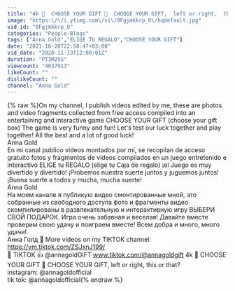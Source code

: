 ```yaml
---
title: "4k 🎁  CHOOSE YOUR GIFT 🎁  CHOOSE YOUR GIFT,  left or right,  this or that?"
image: "https:\/\/i.ytimg.com\/vi\/0Fgjmkkrp_U\/hqdefault.jpg"
vid_id: "0Fgjmkkrp_U"
categories: "People-Blogs"
tags: ["Anna Gold","ELIGE TU REGALO","CHOOSE YOUR GIFT"]
date: "2021-10-28T22:58:47+03:00"
vid_date: "2020-11-13T12:00:01Z"
duration: "PT3M29S"
viewcount: "4037913"
likeCount: ""
dislikeCount: ""
channel: "Anna Gold"
---
```

{% raw %}On my channel, I publish videos edited by me, these are photos and video fragments collected from free access compiled into an entertaining and interactive game CHOOSE YOUR GIFT (choose your gift box) The game is very funny and fun! Let's test our luck together and play together! All the best and a lot of good luck!<br />Anna Gold<br />En mi canal publico videos montados por mí, se recopilan de acceso gratuito fotos y fragmentos de videos compilados en un juego entretenido e interactivo ELIGE tu REGALO (elige tu Caja de regalo) ¡el Juego es muy divertido y divertido! ¡Probemos nuestra suerte juntos y juguemos juntos! ¡Buena suerte a todos y mucha, mucha suerte!<br />Anna Gold<br />На моем канале я публикую видео смонтированные мной, это собранные из свободного доступа фото и фрагменты видео скомпилированы в развлекательную и интерактивную игру ВЫБЕРИ СВОЙ ПОДАРОК. Игра очень забавная и веселая! Давайте вместе проверим свою удачу и поиграем вместе! Всем добра и много, много удачи!<br />Анна Голд 🎁   More videos on my TIKTOK channel: <a rel="nofollow" target="blank" href="https://vm.tiktok.com/ZSJxnJ199/">https://vm.tiktok.com/ZSJxnJ199/</a><br />💖  TIKTOK 👍 @annagoldGIFT  www.tiktok.com/@annagoldgift 4k 🎁  CHOOSE YOUR GIFT 🎁  CHOOSE YOUR GIFT,  left or right,  this or that?<br />instagram: @annagoldofficial<br />tik tok:  @annagoldofficial{% endraw %}
